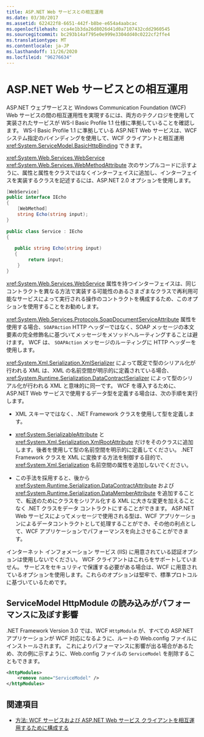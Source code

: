 ```yaml
---
title: ASP.NET Web サービスとの相互運用
ms.date: 03/30/2017
ms.assetid: 622422f8-6651-442f-b8be-e654a4aabcac
ms.openlocfilehash: cca4e1b3da26d8026d41d0a7107432cdd2960545
ms.sourcegitcommit: bc293b14af795e0e999e3304dd40c0222cf2ffe4
ms.translationtype: MT
ms.contentlocale: ja-JP
ms.lasthandoff: 11/26/2020
ms.locfileid: "96276634"
---
```

# <a name="interoperability-with-aspnet-web-services"></a>ASP.NET Web サービスとの相互運用

ASP.NET ウェブサービスと Windows Communication Foundation (WCF) Web サービスの間の相互運用性を実現するには、両方のテクノロジを使用して実装されたサービスが WS-I Basic Profile 1.1 仕様に準拠していることを確認します。 WS-I Basic Profile 1.1 に準拠している ASP.NET Web サービスは、WCF システム指定のバインディングを使用して、WCF クライアントと相互運用 <xref:System.ServiceModel.BasicHttpBinding> できます。  
  
 <xref:System.Web.Services.WebService> <xref:System.Web.Services.WebMethodAttribute> 次のサンプルコードに示すように、属性と属性をクラスではなくインターフェイスに追加し、インターフェイスを実装するクラスを記述するには、ASP.NET 2.0 オプションを使用します。  
  
```csharp
[WebService]  
public interface IEcho  
{  
    [WebMethod]  
    string Echo(string input);  
}  
  
public class Service : IEcho  
{  
  
   public string Echo(string input)  
   {  
        return input;  
    }  
}  
```  
  
 <xref:System.Web.Services.WebService> 属性を持つインターフェイスは、同じコントラクトを異なる方法で実装する可能性のあるさまざまなクラスで再利用可能なサービスによって実行される操作のコントラクトを構成するため、このオプションを使用することをお勧めします。  
  
 <xref:System.Web.Services.Protocols.SoapDocumentServiceAttribute> 属性を使用する場合、`SOAPAction` HTTP ヘッダーではなく、SOAP メッセージの本文要素の完全修飾名に基づいてメッセージをメソッドへルーティングすることは避けます。 WCF は、 `SOAPAction` メッセージのルーティングに HTTP ヘッダーを使用します。  
  
 <xref:System.Xml.Serialization.XmlSerializer> によって既定で型のシリアル化が行われる XML は、XML の名前空間が明示的に定義されている場合、<xref:System.Runtime.Serialization.DataContractSerializer> によって型のシリアル化が行われる XML と意味的に同一です。 WCF を導入するために、ASP.NET Web サービスで使用するデータ型を定義する場合は、次の手順を実行します。  
  
- XML スキーマではなく、.NET Framework クラスを使用して型を定義します。  
  
- <xref:System.SerializableAttribute> と <xref:System.Xml.Serialization.XmlRootAttribute> だけをそのクラスに追加します。後者を使用して型の名前空間を明示的に定義してください。 .NET Framework クラスを XML に変換する方法を制御する目的で、<xref:System.Xml.Serialization> 名前空間の属性を追加しないでください。  
  
- この手法を採用すると、後から <xref:System.Runtime.Serialization.DataContractAttribute> および <xref:System.Runtime.Serialization.DataMemberAttribute> を追加することで、転送のためにクラスをシリアル化する XML に大きな変更を加えることなく .NET クラスをデータ コントラクトにすることができます。 ASP.NET Web サービスによってメッセージで使用される型は、WCF アプリケーションによるデータコントラクトとして処理することができ、その他の利点として、WCF アプリケーションでパフォーマンスを向上させることができます。  
  
 インターネット インフォメーション サービス (IIS) に用意されている認証オプションは使用しないでください。 WCF クライアントはこれらをサポートしていません。 サービスをセキュリティで保護する必要がある場合は、WCF に用意されているオプションを使用します。これらのオプションは堅牢で、標準プロトコルに基づいているためです。  
  
## <a name="performance-impact-caused-by-loading-the-servicemodel-httpmodule"></a>ServiceModel HttpModule の読み込みがパフォーマンスに及ぼす影響  

 .NET Framework Version 3.0 では、WCF `HttpModule` が、すべての ASP.NET アプリケーションが WCF 対応になるように、ルートの Web.config ファイルにインストールされます。 これによりパフォーマンスに影響が出る場合があるため、次の例に示すように、Web.config ファイルの `ServiceModel` を削除することもできます。  
  
```xml  
<httpModules>  
    <remove name="ServiceModel" />  
</httpModules>
```  
  
## <a name="see-also"></a>関連項目

- [方法: WCF サービスおよび ASP.NET Web サービス クライアントを相互運用するために構成する](config-wcf-service-with-aspnet-web-service.md)
